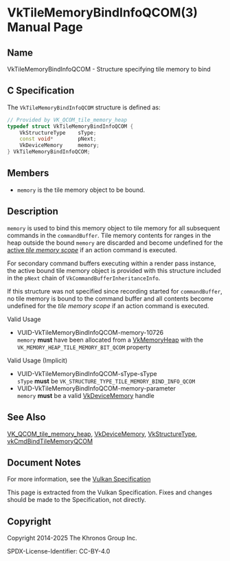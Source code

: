 # VkTileMemoryBindInfoQCOM(3) Manual Page

## Name

VkTileMemoryBindInfoQCOM - Structure specifying tile memory to bind



## [](#_c_specification)C Specification

The `VkTileMemoryBindInfoQCOM` structure is defined as:

```c++
// Provided by VK_QCOM_tile_memory_heap
typedef struct VkTileMemoryBindInfoQCOM {
    VkStructureType    sType;
    const void*        pNext;
    VkDeviceMemory     memory;
} VkTileMemoryBindInfoQCOM;
```

## [](#_members)Members

- `memory` is the tile memory object to be bound.

## [](#_description)Description

`memory` is used to bind this memory object to tile memory for all subsequent commands in the `commandBuffer`. Tile memory contents for ranges in the heap outside the bound `memory` are discarded and become undefined for the [active *tile memory scope*](https://registry.khronos.org/vulkan/specs/latest/html/vkspec.html#memory-tile-heaps) if an action command is executed.

For secondary command buffers executing within a render pass instance, the active bound tile memory object is provided with this structure included in the `pNext` chain of `VkCommandBufferInheritanceInfo`.

If this structure was not specified since recording started for `commandBuffer`, no tile memory is bound to the command buffer and all contents become undefined for the *tile memory scope* if an action command is executed.

Valid Usage

- [](#VUID-VkTileMemoryBindInfoQCOM-memory-10726)VUID-VkTileMemoryBindInfoQCOM-memory-10726  
  `memory` **must** have been allocated from a [VkMemoryHeap](https://registry.khronos.org/vulkan/specs/latest/man/html/VkMemoryHeap.html) with the `VK_MEMORY_HEAP_TILE_MEMORY_BIT_QCOM` property

Valid Usage (Implicit)

- [](#VUID-VkTileMemoryBindInfoQCOM-sType-sType)VUID-VkTileMemoryBindInfoQCOM-sType-sType  
  `sType` **must** be `VK_STRUCTURE_TYPE_TILE_MEMORY_BIND_INFO_QCOM`
- [](#VUID-VkTileMemoryBindInfoQCOM-memory-parameter)VUID-VkTileMemoryBindInfoQCOM-memory-parameter  
  `memory` **must** be a valid [VkDeviceMemory](https://registry.khronos.org/vulkan/specs/latest/man/html/VkDeviceMemory.html) handle

## [](#_see_also)See Also

[VK\_QCOM\_tile\_memory\_heap](https://registry.khronos.org/vulkan/specs/latest/man/html/VK_QCOM_tile_memory_heap.html), [VkDeviceMemory](https://registry.khronos.org/vulkan/specs/latest/man/html/VkDeviceMemory.html), [VkStructureType](https://registry.khronos.org/vulkan/specs/latest/man/html/VkStructureType.html), [vkCmdBindTileMemoryQCOM](https://registry.khronos.org/vulkan/specs/latest/man/html/vkCmdBindTileMemoryQCOM.html)

## [](#_document_notes)Document Notes

For more information, see the [Vulkan Specification](https://registry.khronos.org/vulkan/specs/latest/html/vkspec.html#VkTileMemoryBindInfoQCOM)

This page is extracted from the Vulkan Specification. Fixes and changes should be made to the Specification, not directly.

## [](#_copyright)Copyright

Copyright 2014-2025 The Khronos Group Inc.

SPDX-License-Identifier: CC-BY-4.0